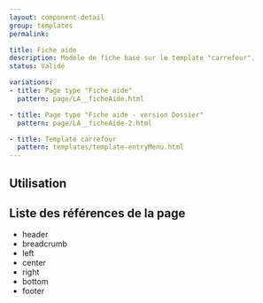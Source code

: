 ```yaml
---
layout: component-detail
group: templates
permalink:

title: Fiche aide
description: Modèle de fiche basé sur le template "carrefour".
status: Validé

variations:
- title: Page type "Fiche aide"
  pattern: page/LA__ficheAide.html

- title: Page type "Fiche aide - version Dossier"
  pattern: page/LA__ficheAide-2.html

- title: Template carrefour
  pattern: templates/template-entryMenu.html
---
```

## Utilisation



## Liste des références de la page

* header
* breadcrumb
* left
* center
* right
* bottom
* footer
